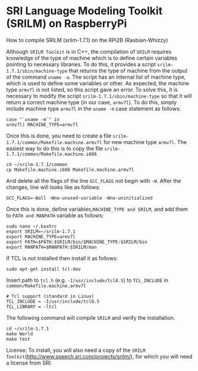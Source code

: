 # SRI Language Modeling Toolkit (SRILM) on RaspberryPi
How to compile SRILM (srilm-1.7.1) on the RPi2B (Rasbian-Whizzy)

Although ```SRILM Toolkit``` is in C++, the compilation of ```SRILM``` requires knowledge of the type of machine which is to define certain variables pointing to necessary libraries. To do this, it provides a script ```srilm-1.7.1/sbin/machine-type``` that returns the type of machine from the output of the command ```uname -a```. The script has an internal list of machine type, which is used to define some variables or other. As expected, the machine type ```armv7l``` is not listed, so this script gave an error. To solve this, it is necessary to modify the script ```srilm-1.7.1/sbin/machine-type``` so that it will return a correct machine type (in our case, ```armv7l```). To do this, simply include machine type ```armv7l``` in the `uname -m` case statement as follows:<br />

```case "`uname -m`" in```<br />
```armv7l) MACHINE_TYPE=armv7l```<br />


Once this is done, you need to create a file ```srilm-1.7.1/common/Makefile.machine.armv7l``` for new machine type ```armv7l```. The easiest way to do this is to copy the file ```srilm-1.7.1/common/Makefile.machine.i686```

```cd ~/srilm-1.7.1/common```<br />
```cp Makefile.machine.i686 Makefile.machine.armv7l```<br />

And delete all the flags of the line ```GCC_FLAGS``` not begin with ```-W```. After the changes, line will looks like as follows:

```GCC_FLAGS=-Wall -Wno-unused-variable -Wno-uninitialized```<br /> 

Once this is done, define variables,```MACHINE_TYPE and SRILM```, and add them to ```PATH and MANPATH``` variable as follows:<br />


```sudo nano ~/.bashrc```<br />
```export SRILM=~/srilm-1.7.1```<br />
```export MACHINE_TYPE=armv7l```<br />
```export PATH=$PATH:$SRILM/bin/$MACHINE_TYPE:$SRILM/bin```<br />
```export MANPATH=$MANPATH:$SRILM/man```<br />

If TCL is not installed then install it as follows:

```sudo apt-get install tcl-dev```<br />

Insert path to ```tcl.h``` (e.g. ```-I/usr/include/tcl8.5```) to ```TCL_INCLUDE``` in ```common/Makefile.machine.armv7l```<br />

```# Tcl support (standard in Linux)```<br />
```TCL_INCLUDE = -I/usr/include/tcl8.5```<br />
```TCL_LIBRARY = -ltcl```<br />

The following command will compile ```SRILM``` and verify the installation. <br />

```cd ~/srilm-1.7.1```<br />
```make World```<br />
```make test``` <br />

License: To install, you will also need a copy of the `SRILM Toolkit`(http://www.speech.sri.com/projects/srilm/), 
for which you will need a license from SRI.
